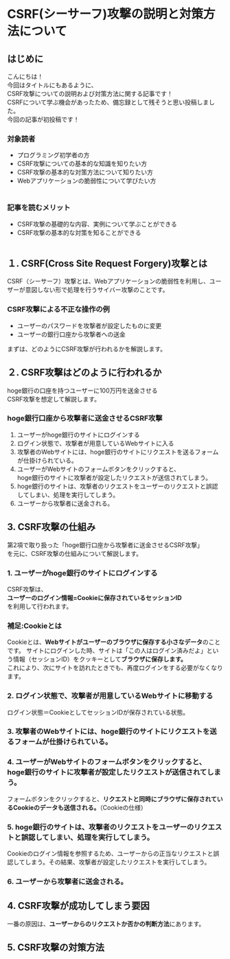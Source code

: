 # CSRF(シーサーフ)攻撃の説明と対策方法について

## はじめに

こんにちは！
<br>今回はタイトルにもあるように、<br>CSRF攻撃についての説明および対策方法に関する記事です！
<br>CSRFについて学ぶ機会があったため、備忘録として残そうと思い投稿しました。
<br>今回の記事が初投稿です！

### 対象読者

- プログラミング初学者の方
- CSRF攻撃についての基本的な知識を知りたい方
- CSRF攻撃の基本的な対策方法について知りたい方
- Webアプリケーションの脆弱性について学びたい方
  <br>
  <br>

### 記事を読むメリット

- CSRF攻撃の基礎的な内容、実例について学ぶことができる
- CSRF攻撃の基本的な対策を知ることができる
  <br>
  <br>

## １. CSRF(Cross Site Request Forgery)攻撃とは

CSRF（シーサーフ）攻撃とは、Webアプリケーションの脆弱性を利用し、ユーザーが意図しない形で処理を行うサイバー攻撃のことです。

### CSRF攻撃による不正な操作の例

- ユーザーのパスワードを攻撃者が設定したものに変更
- ユーザーの銀行口座から攻撃者への送金

まずは、どのようにCSRF攻撃が行われるかを解説します。

## ２. CSRF攻撃はどのように行われるか

hoge銀行の口座を持つユーザーに100万円を送金させる<br>
CSRF攻撃を想定して解説します。

### hoge銀行口座から攻撃者に送金させるCSRF攻撃

1. ユーザーがhoge銀行のサイトにログインする
2. ログイン状態で、攻撃者が用意しているWebサイトに入る
3. 攻撃者のWebサイトには、hoge銀行のサイトにリクエストを送るフォームが仕掛けられている。
4. ユーザーがWebサイトのフォームボタンをクリックすると、<br>hoge銀行のサイトに攻撃者が設定したリクエストが送信されてしまう。
5. hoge銀行のサイトは、攻撃者のリクエストをユーザーのリクエストと誤認してしまい、処理を実行してしまう。
6. ユーザーから攻撃者に送金される。

## 3. CSRF攻撃の仕組み

第2項で取り扱った「hoge銀行口座から攻撃者に送金させるCSRF攻撃」<br>を元に、CSRF攻撃の仕組みについて解説します。

### 1. ユーザーがhoge銀行のサイトにログインする
CSRF攻撃は、<br>
**ユーザーのログイン情報=Cookieに保存されているセッションID**<br>
を利用して行われます。

### 補足:Cookieとは
Cookieとは、**Webサイトがユーザーのブラウザに保存する小さなデータ**のことです。
サイトにログインした時、サイトは「この人はログイン済みだよ」という情報（セッションID）をクッキーとして**ブラウザに保存します。**<br>これにより、次にサイトを訪れたときでも、再度ログインをする必要がなくなります。
### 2. ログイン状態で、攻撃者が用意しているWebサイトに移動する
ログイン状態＝CookieとしてセッションIDが保存されている状態。
### 3. 攻撃者のWebサイトには、hoge銀行のサイトにリクエストを送るフォームが仕掛けられている。

### 4. ユーザーがWebサイトのフォームボタンをクリックすると、<br>hoge銀行のサイトに攻撃者が設定したリクエストが送信されてしまう。
フォームボタンをクリックすると、**リクエストと同時にブラウザに保存されているCookieのデータも送信される。**（Cookieの仕様）

### 5. hoge銀行のサイトは、攻撃者のリクエストをユーザーのリクエストと誤認してしまい、処理を実行してしまう。
Cookieのログイン情報を参照するため、ユーザーからの正当なリクエストと誤認してしまう。その結果、攻撃者が設定したリクエストを実行してしまう。
### 6. ユーザーから攻撃者に送金される。
## 4. CSRF攻撃が成功してしまう要因
一番の原因は、**ユーザーからのリクエストか否かの判断方法**にあります。
## 5. CSRF攻撃の対策方法


